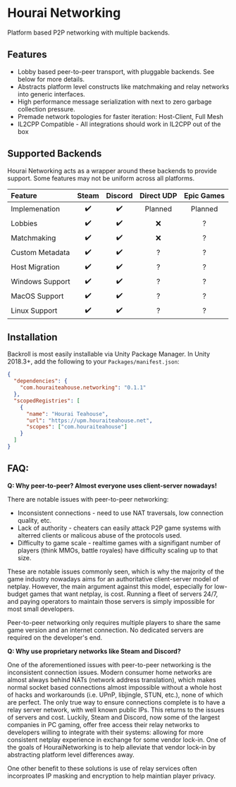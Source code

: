 # Hourai Networking

Platform based P2P networking with multiple backends.

## Features

 * Lobby based peer-to-peer transport, with pluggable backends. See below for
   more details.
 * Abstracts platform level constructs like matchmaking and relay networks into
   generic interfaces.
 * High performance message serialization with next to zero garbage collection
   pressure.
 * Premade network topologies for faster iteration: Host-Client, Full Mesh
 * IL2CPP Compatible - All integrations should work in IL2CPP out of the box

## Supported Backends

Hourai Networking acts as a wrapper around these backends to provide support.
Some features may not be uniform across all platforms.

|Feature|Steam|Discord|Direct UDP|Epic Games|
|:------|:---:|:-----:|:--------:|:--------:|
|Implemenation|✔️|✔️|Planned|Planned|
|Lobbies|✔️|✔️|❌|?|
|Matchmaking|✔️|✔️|❌|?|
|Custom Metadata|✔️|✔️|?|?|
|Host Migration|✔️|✔️|?|?|
|Windows Support|✔️|✔️|?|?|
|MacOS Support|✔️|✔️|?|?|
|Linux Support|✔️|✔️|?|?|

## Installation
Backroll is most easily installable via Unity Package Manager. In Unity 2018.3+,
add the following to your `Packages/manifest.json`:

```json
{
  "dependencies": {
    "com.houraiteahouse.networking": "0.1.1"
  },
  "scopedRegistries": [
    {
      "name": "Hourai Teahouse",
      "url": "https://upm.houraiteahouse.net",
      "scopes": ["com.houraiteahouse"]
    }
  ]
}
```

## FAQ:

**Q: Why peer-to-peer? Almost everyone uses client-server nowadays!**

There are notable issues with peer-to-peer networking:

 * Inconsistent connections - need to use NAT traversals, low connection
   quality, etc.
 * Lack of authority - cheaters can easily attack P2P game systems with
   alterred clients or malicous abuse of the protocols used.
 * Difficulty to game scale - realtime games with a signifigant number of
   players (think MMOs, battle royales) have difficulty scaling up to that
   size.

These are notable issues commonly seen, which is why the majority of the game
industry nowadays aims for an authoritative client-server model of netplay.
However, the main argument against this model, especially for low-budget games
that want netplay, is cost. Running a fleet of servers 24/7, and paying
operators to maintain those servers is simply impossible for most small
developers.

Peer-to-peer networking only requires multiple players to share the
same game version and an internet connection. No dedicated servers are required
on the developer's end.

**Q: Why use proprietary networks like Steam and Discord?**

One of the aforementioned issues with peer-to-peer networking is the
inconsistent connection issues. Modern consumer home networks are almost always
behind NATs (network address translation), which makes normal socket based
connections almost impossible without a whole host of hacks and workarounds
(i.e. UPnP, libjingle, STUN, etc.), none of which are perfect. The only true way
to ensure connections complete is to have a relay server network, with well
known public IPs. This returns to the issues of servers and cost. Luckily,
Steam and Discord, now some of the largest companies in PC gaming, offer free
access their relay networks to developers willing to integrate with their
systems: allowing for more consistent netplay experience in exchange for some
vendor lock-in. One of the goals of HouraiNetworking is to help alleviate that
vendor lock-in by abstracting platform level differences away.

One other benefit to these solutions is use of relay services often incorproates
IP masking and encryption to help maintian player privacy.
